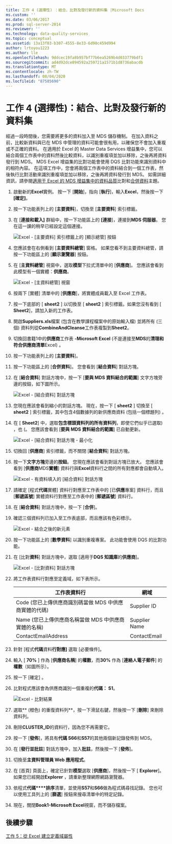 ```yaml
---
title: 工作 4 (選擇性) ：結合、比對及發行新的資料集 |Microsoft Docs
ms.custom: ''
ms.date: 03/06/2017
ms.prod: sql-server-2014
ms.reviewer: ''
ms.technology: data-quality-services
ms.topic: conceptual
ms.assetid: 13a13f03-b307-4555-8e33-6d98c459d994
author: lrtoyou1223
ms.author: lle
ms.openlocfilehash: 9ddcec19fa8b957bf77b6ea5269b4d033779bdf1
ms.sourcegitcommit: ad4d92dce894592a259721a1571b1d8736abacdb
ms.translationtype: MT
ms.contentlocale: zh-TW
ms.lasthandoff: 08/04/2020
ms.locfileid: "87585690"
---
```

# <a name="task-4-optional-combining-matching-and-publishing-new-set-of-data"></a>工作 4 (選擇性)：結合、比對及發行新的資料集
  經過一段時間後，您需要將更多的資料加入至 MDS 儲存機制。 在加入資料之前，比較新資料與已在 MDS 中管理的資料可能會很有用，以確保您不會加入重複或不正確的資料。 在適用於 Excel 的 Master Data Services 增益集中，您可以結合兩個工作表中的資料然後比較資料，以識別重複項並加以移除，之後再將資料發行到 MDS。 MDS Excel 增益集的比對功能會使用 DQS 比對功能來識別資料中的相符內容。 在這項工作中，您會將兩個工作表中的資料結合到一個工作表，然後執行比對活動來識別重複項並加以移除，之後再將資料發行到 MDS。 如需詳細資訊，請參閱[適用于 Excel 的 MDS 增益集中的資料品質](https://msdn.microsoft.com/library/hh548681.aspx)比對和[合併資料](https://msdn.microsoft.com/library/hh548680.aspx)主題。  
  
1.  啟動新的**Excel**實例。 按一下 [**開始**]，指向 [**執行**]，輸入**Excel**，然後按一下 **[確定]**。  
  
2.  按一下功能表列上的 [**主要資料**]，切換至 [**主要資料**] 索引標籤。  
  
3.  在 [**連接和載入]** 群組中，按一下功能區上的 **[連接**]，連接到**MDS 伺服器**。 您在這一課的稍早已經設定這個連接。  
  
     ![Excel - [主要資料] 索引標籤上的 [顯示總管] 按鈕](../../2014/tutorials/media/et-combinematchandpublishnewsod-01.jpg "Excel - [主要資料] 索引標籤上的 [顯示總管] 按鈕")  
  
4.  您應該會在右側看到 [**主要資料總管**] 窗格。 如果您看不到主要資料總管，請按一下功能區上的 [**顯示瀏覽器**] 按鈕。  
  
5.  在 [**主資料總管**] 視窗中，選取**模型**下拉式清單中的 [**供應商**]。 您應該會看到此模型有一個實體：**供應商**。  
  
     ![Excel - [主資料總管] 視窗](../../2014/tutorials/media/et-combinematchandpublishnewsod-02.jpg "Excel - [主資料總管] 視窗")  
  
6.  按兩下 [實體] 清單中的 [**供應商**]，將實體成員載入至 Excel 工作表。  
  
7.  按一下底部的 [ **sheet2** ] 以切換至 [ **sheet2** ] 索引標籤。如果您沒有看到 [ **Sheet2**]，請加入新的工作表。  
  
8.  開啟**Suppliers.xls**檔案 (包含在教學課程檔案中的原始輸入檔) 並將所有 (三個) 資料列從**CombineAndCleanse**工作表複製到**Sheet2**。  
  
9. 切換回書籍1中的**供應商**工作表 **-Microsoft Excel** (不是連接至**MDS**的**清理和符合供應商清單**Excel) 。  
  
10. 按一下功能表列上的 [**主要資料**]。  
  
11. 按一下功能區上的 [**合併資料**]。 您會看到 [**結合資料**] 對話方塊。  
  
12. 在 [**結合資料**] 對話方塊中，按一下 [**要與 MDS 資料結合的範圍**] 文字方塊旁邊的按鈕，如下圖所示。  
  
     ![Excel - [結合資料] 對話方塊](../../2014/tutorials/media/et-combinematchandpublishnewsod-03.jpg "Excel - [結合資料] 對話方塊")  
  
13. 您現在應該會看到縮小的對話方塊。 現在，按一下 [ **sheet2** ] 切換至 [ **sheet2** ] 索引標籤，其中包含4個數據列的新供應商資料 (包括一個標題列) 。  
  
14. 在 [ **Sheet2**] 中，選取**包含標頭資料列的所有資料列**，即使它們似乎已選取) ，也 (。 您應該會看到 [**要與 MDS 資料結合的範圍**] 已自動更新。  
  
     ![Excel - [結合資料] 對話方塊 - 最小化](../../2014/tutorials/media/et-combinematchandpublishnewsod-04.jpg "Excel - [結合資料] 對話方塊 - 最小化")  
  
15. 切換回 [**供應商**] 索引標籤，而不關閉 [**結合資料**] 對話方塊。  
  
16. 按一下**文字方塊**旁邊的**按鈕**。 您現在應該會看到對話方塊已放大。 您應該會看到 [**供應商**MDS**實體**] 資料行與**Excel**資料行之間的所有對應都會自動填入。  
  
     ![Excel - 有資料填入的 [結合資料] 對話方塊](../../2014/tutorials/media/et-combinematchandpublishnewsod-05.jpg "Excel - 有資料填入的 [結合資料] 對話方塊")  
  
17. 請確定 [程式**代碼**實體] 資料行對應至工作表中的 [已**供應**專案] 資料行，而且 [**郵遞區號**] 實體資料行對應至工作表中的 [**郵遞區號**] 資料行。  
  
18. 在 [**結合資料**] 對話方塊中，按一下 [**合併**]。  
  
19. 確認三個資料列已加入至工作表底部，而且應該有色彩標示。  
  
     ![Excel - 結合之後的新元素](../../2014/tutorials/media/et-combinematchandpublishnewsod-06.jpg "Excel - 結合之後的新元素")  
  
20. 按一下功能區上的 [**數學資料**] 以識別重複專案。 此功能會使用 DQS 的比對功能。  
  
21. 在 [比對**資料**] 對話方塊中，選取 [適用于**DQS 知識庫**的**供應商**]。  
  
     ![Excel - [比對資料] 對話方塊](../../2014/tutorials/media/et-combinematchandpublishnewsod-07.jpg "Excel - [比對資料] 對話方塊")  
  
22. 將工作表資料行對應至定義域，如下表所示。  
  
    |工作表資料行|網域|  
    |----------------------|------------|  
    |Code (您已上傳供應商識別碼當做 MDS 中供應商實體的代碼)|Supplier ID|  
    |Name (您已上傳供應商名稱當做 MDS 中供應商實體的名稱)|Supplier Name|  
    |ContactEmailAddress|ContactEmail|  
  
23. 針對 [程式**代碼**資料**行對應]** 選取 [必要條件]。  
  
24. 輸入 [ **70%** ] 作為 [**供應商名稱**] 的**權數**，而**30%** 作為 [**連絡人電子郵件**] 的**權數**（如圖所示）。  
  
25. 按一下 [確定]  。  
  
26. 比對程式應該會為供應商識別一個重複的**代碼： S1**。  
  
     ![Excel - 比對結果](../../2014/tutorials/media/et-combinematchandpublishnewsod-08.jpg "Excel - 比對結果")  
  
27. 選取** (橙色) 的重復資料列**，按一下滑鼠右鍵，然後按一下 [**刪除**] 來刪除資料列。  
  
28. 刪除**CLUSTER_ID**的資料行，因為您不再需要它。  
  
29. 按一下 [**發佈**]，將具有**代碼 S66**和**S57**的其他兩個新記錄發佈到 MDS。  
  
30. 在 [**發行並批註**] 對話方塊中，加入**批註**，然後按一下 [**發佈**]。  
  
31. 切換至**主資料管理員 Web 應用程式**。  
  
32. 在 [首頁] 頁面上，確定已針對**模型**選取 [**供應商**]，然後按一下 [ **Explorer**]。 如果您已經開啟**Explorer** ，請重新整理網際網路瀏覽器。  
  
33. 依程式**代碼****排序**清單，並使用**S57**和**S66**做為程式碼尋找記錄。 您也可以使用工具列上的 [**篩選**] 按鈕來搜尋清單中的特定記錄。  
  
34. 現在，關閉**Book1-Microsoft Excel**視窗，而不儲存檔案。  
  
## <a name="next-step"></a>後續步驟  
 [工作 5：從 Excel 建立定義域屬性](../../2014/tutorials/task-5-creating-a-domain-based-attribute-from-excel.md)  
  
  
